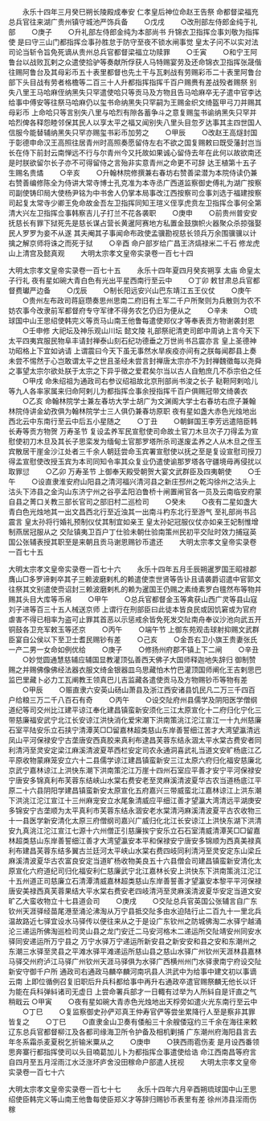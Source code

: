 <!-- { "loadSidebar": true } -->
　　永乐十四年三月癸巳朔长陵殿成奉安  仁孝皇后神位命赵王告祭  命都督梁福充总兵官往来湖广贵州镇守城池严饰兵备
　　○戊戌
　　○改刑部左侍郎金纯于礼部
　　○庚子
　　○升礼部左侍郎金纯为本部尚书  升锦衣卫指挥佥事刘敬为指挥使  是曰守三山门都指挥佥事孙胜怠于防守至夜不锁水闸事觉  皇太子问不以实对法司论当斩令旨免死谪从贵州总兵官都督梁福立功赎罪
　　○壬寅
　　○和宁王阿鲁台以战败瓦剌之众遣使拾驴等奏献所俘获人马特赐宴劳及还命锦衣卫指挥张晟偕往赐阿鲁台及其母彩币五十表里都督也先土干与瓦剌战有劳赐彩币二十表里阿鲁台部下头目战有劳者格檐等二百三十人升都指挥指挥千百户赐赉有差战殁者赐祭  别失八里王马哈麻侄纳黑失只罕遣使哈只等贡马及方物且告马哈麻卒无子遣中官李达给事中傅安等往祭马哈麻仍以玺书命纳黑失只罕嗣为王赐金织文绮盔甲弓刀并赐其母彩币  上命哈只等言别失八里与哈烈有隙各蓄争斗之意复赐玺书谕纳黑失只罕并哈烈俾各释怨睦邻保其民人以享太平之福又闻别失八里头目忽歹达事其主四世国人信服今能替辅纳黑失只罕亦赐玺书彩币加劳之
　　○甲辰
　　○改赵王高燧封国于彰德申命汉王高照往居青州时高照奏愿留侍左右不欲之国复赐敕曰既受藩封岂当长在侍下前封云南惮远不行与尔青州今又托故如果诚心留侍去年在此何以故欲南还是时朕欲留尔长子亦不可得留侍之言殆非实意青州之命更不可辞  达王植第十五子生赐名贵燏
　　○辛亥
　　○升翰林院修撰兼右春坊右赞善梁潜为本院侍读仍兼右赞善编修陈全为侍讲大常寺博士孔克准为本寺丞广西道监察御史傅礼为湖广按察司副使铸印局大使杨尹铭为中书舍人仍掌本局事改江西按察司佥事刘选于福建按察司起复太常寺少卿王免命故金吾左卫指挥同知王瑄义侄享虎贲左卫指挥佥事何全第清大兴左卫指挥佥事韩察吉儿子打兰不花各袭职
　　○庚申
　　○前贵州普安安抚慈长有罪下狱死先是慈长谋占营长黄暹阿赛地方私置金鼓旗帜火器聚众杀掠强娶民人罗罗为妾不从遂  其夫阉其子事闻命布政使孟骥勘视慈长领兵万余围骥骥以计擒之解京师将诛之而死于狱
　　○辛酉  命户部岁给广昌王济熇禄米二千石  修龙虎山上清宫及懿真观
　　大明太宗孝文皇帝实录卷一百七十四


大明太宗孝文皇帝实录卷一百七十五
　　永乐十四年夏四月癸亥朔享  太庙  命皇太子行礼  夜有星如碗大青白色有光出平星西南行至云中
　　○丁卯  敕甘肃总兵官都督费瓛严边备
　　○戊辰
　　○制长阳远安兴山巴东靖江五王仪仗
　　○庚午
　　○贵州左布政司蒋庭瓒奏思州思南二府旧有土军二千户所聚则为兵散则为农不妨农事今改隶前军都督府专守军律不得务农乞仍旧为便从之
　　○辛未
　　○琉球国中山王思绍使韩完义等贡马山南王他鲁每遣使郑仪才等奉表贡方物谢袭封恩
　　○壬申修  大祀坛及神乐观山川坛  懿文陵  礼部祭祀清吏司郎中周讷上言今天下太平四夷宾服民物阜丰请封禅泰山刻石纪功德垂之万世尚书吕震亦言  皇上圣德神功昭格上下宜如讷请  上谓震曰今天下虽无事然水旱疾疫亦间有之朕每闻郡县上奏未尝不惕然于心岂敢谓太平之世且圣经未尝言封禅唐太宗亦不为封禅魏徵每以尧舜之事望太宗尔欲处朕于太宗之下异乎徵之爱君矣尔当以古人自勉庶几不忝宗伯之任
　　○甲戌  命朱绍祖为通政司右参议绍祖故北京刑部尚书浚之长子  鞑靼阿剌哈儿等九人各率家属来归命阿剌儿为都指挥佥事余授指挥千百户俱赐冠带文绮袭衣
　　○乙亥  命翰林院学士兼左春坊大学士胡广为文渊阁大学士右春坊右庶子兼翰林院侍讲金幼孜俱为翰林院学士三人俱仍兼春坊原职  夜有星如盏大赤色光烛地出西北云中东南行至云中后五小星随之
　　○丁丑
　　○朝鲜国王李芳远遣陪臣韩长寿等贡方物贺  万寿圣节  复设孟养军民宣慰使司命故土官刀木旦次子刀得孟为宣慰使初刀木旦及其长子思栾发为缅甸土官那罗塔所杀司遂废孟养之人从木旦之侄玉宾散居干崖金沙江处者三千余人朝廷尝命玉宾署宣慰使以抚之至是复设宣慰司授刀得孟宣慰使改授玉宾为本司同知令率其众复业仍遣使谕那罗塔各守疆境毋再侵扰以取罪愆
　　○乙卯  万寿圣节  上御奉天殿受朝贺大宴文武群臣及四夷朝使
　　○壬午
　　○设直隶淮安府山阳县之清河福兴清河县之新庄邳州之乾沟徐州之沽头上沽头下沛县之金沟山东济宁州之谷亭孟阳泊鲁桥十闸置闸官各一员及云南临安府蒙自县之菁口关教三部长官司之部旧村二巡检司
　　○癸未
　　○夜有二星如盏大青白色光烛地其一出文昌西北行至近浊其一出南斗杓东北行至游气  至礼部尚书吕震言  皇太孙将行婚礼预制仪仗其制宜如亲王  皇太孙妃冠服仪仗亦如亲王妃制惟增制燕居冠服从之  交阯镇夷卫百户丁仕验未朝仕验南策州民初平交阯时效力捕寇英国公张辅表授其职至是来朝且贡马谢恩赐钞币遣还
　　大明太宗孝文皇帝实录卷一百七十五


大明太宗孝文皇帝实录卷一百七十六
　　永乐十四年五月壬辰朔暹罗国王昭禄郡膺山□多罗谛剌卒其子三赖波磨剌札的赖遣使柰世贤等告讣且请袭爵诏遣中官郭文往祭其文别遣使赍诏封三赖波磨剌札的赖为暹国王仍赐之素绮素罗白氊然布等物并赐其头目大库等币帛
　　○甲午
　　○总兵官都督金玉等禽获山西广灵等县山寇刘子进等百三十五人械送京师  上谓行在刑部臣曰此徒本皆良民或因饥窘或为官府虐害不得已相率为盗可止罪其首恶以示惩戒余皆免死发交阯南舟奉议沙池向武五开铜鼓各卫充军敕玉等还京
　　○丙午
　　○端午节  上御东苑观击球射抑赐文武群臣宴自公侯以下至卫士耆民赐钞有差
　　○己亥
　　○金吾右卫小旗王贵妻张氏一产二男一女命如例优给
　　○庚子
　　○修扬州府郡不镇上下二闸
　　○辛丑
　　○妙觉圆通慧慈辅应辅国显教灌顶弘善西天佛子大国师释迦地失辞归  御制赞赐之并赐佛像佛经法器衣服文绮金银器皿乌思藏怕木竹巴灌顶国师阐化王吉剌思巴监巴里藏卜必力工瓦阐教王领真巴儿吉监藏各遣使贡马及方物赐钞币等物有差
　　○甲辰
　　○赈直隶六安英山砀山萧县及浙江西安诸县饥民凡二万三千四百户给粮三万二千八百石有奇
　　○丙午
　　○设交阯府州县儒学及阴阳医学僧纲道纪等司交州比江建平谅江奉化建昌镇蛮新安须化三江太原宣化十二府归化宁化三带慈廉福安武宁北江长安谅江洪快消化爱宋潮下洪南策洮江沱江宣江一十九州慈廉石室平陆安乐立石挟宁清潭芙□□留嘉林超类慈山东岸善誓细江苦才大湾望瀛清远凤山平河保禄安宁古垄唐安西真胶来真利布逮昌芙蓉东结永涸太平水棠古费安者同利清沔至灵安定梁江麻溪清波夏苹西栏安定司农永通洞喜武礼当道文安旷杨底江乙平原收物蒙麻笼安立六十二县儒学谅江建昌镇蛮新安三江太原六府归化福安慈廉北京武宁嘉林谅江上洪快东潮下洪南策沱江万崖十四州石室应平善才安宁平河保禄安宁唐安多锦真利布芙蓉东结峡山水棠右费安老至灵麻溪清波夏华古农当道杨底江平原二十六县阴阳学建昌镇蛮新安太原宣化五府嘉兴三带威蛮北江嘉林谅江上洪东潮下洪洮江沱江宣江十三州麻宠安立水尾象清威应平细江善才望瀛大湾清远平湖庚安多锦安宁古垄顺为太平真利市芙蓉东结永涸安老水棠清沔麻溪清波夏平古农收物三十一县医学新安清化太原三府僧纲司嘉兴广威归化北江长安谅江上洪快东湖下洪清安九真洮江沱江宣江七源十六州僧正引慈廉挨宁安乐立石石室清威清潭芙□□留嘉林超类慈山东岸善誓细江善才大湾望瀛安本平和保禄安宁唐安多锦顺为西真美禄真利布建昌芙蓉东结多翼古兰廷河太平峡山水棠右费四岐同利清沔至灵安定东山梁丘麻溪清波夏华古农富良安定当道旷杨收物美良五十六县僧会司建昌镇蛮新安清化太原宣化六府道纪司归化福安利仁慈廉武宁北江嘉林长安上洪快东下洪南策洮江沱江十五州道正司慈廉立石清潭清威嘉林超类慈山东岸善誓善才望瀛安本黎平平河保禄唐安美禄西真芙蓉果结大平水棠右费安老四岐清沔至灵麻溪清波夏华安定当道文安旷乙大蛮收物立十七县道会司
　　○庚戌
　　○交阯总兵官英国公张辅言自广东钦州天涯驿经苗尾港至涌沦沸淘从万宁县抵交阯多由水迫陆行止二百九十一里北兵温故路近七驿宜设水马驿传以便往来从之于是设广东钦州之防城佛淘二水驿宁越涌沦三递运所佛淘巡检司灵山县之龙门安迁二马安河格木二递运所交阯靖安州同安水驿同安递运所万宁县之  万宁水驿万宁递运所新安县之新安安和县之安和东潮州之东潮三水驿至灵县之平滩水驿平滩递运所慈山县之慈山水驿广州钦州天涯林县嘉林马驿交州府泸江马驿广州钦州天涯马驿俱为水驿广西横州州门水驿隶南宁府设交阯新安守御千户所  通政司右通政马麟卒麟河南巩县人洪武中为给事中建文初以事谪云南  上即位循例召复旧职后升兵科都给事中再升右通政卒遣官赐祭麟无他长以讦为能在兵科弹紏诸司无虚日  上尝命署兵部才一日輙有过举为人所紏自是讦直之气稍戢云
○甲寅　　
○夜有星如碗大青赤色光烛地出天桴旁如遣火光东南行至云中
　　○丁巳
　　○复监察御史孙俨邓真王仲寿官俨等尝坐累降行人至是察非其罪皆复之
　　○丁巳
　　○直隶金山卫奏有倭船三十余艘倭寇约三千余在海往来敕辽东总兵官都督柳江及各都司缘海卫所令护备及相机剿捕  广东潮州府海阳县言去年冬系霜杀麦夏税乞折输米粟从之
　　○庚申
　　○狭西雨雹伤麦  是月设西番领思奔寨行都指挥使司以头目喃葛加儿卜为都指挥佥事遣使给诰  命江西南昌等府言自四月至五月淫雨江水泛涨坏庐舍没田稼命户部遣人抚视
　　大明太宗孝文皇帝实录卷一百七十六


大明太宗孝文皇帝实录卷一百七十七
　　永乐十四年六月辛酉朔琉球国中山王思绍使臣韩完义等山南王他鲁每使臣郑义才等辞归赐钞币表里有差  徐州沛县淫雨伤稼

